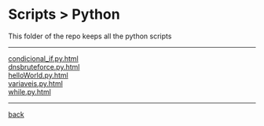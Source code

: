 # Scripts > Python
This folder of the repo keeps all the python scripts

---------------------------
[condicional_if.py.html](condicional_if.py.html)<br>
[dnsbruteforce.py.html](dnsbruteforce.py.html)<br>
[helloWorld.py.html](helloWorld.py.html)<br>
[variaveis.py.html](variaveis.py.html)<br>
[while.py.html](while.py.html)<br>

---------------------------

[back](../)
